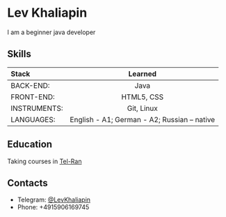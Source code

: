 # Lev Khaliapin

I am a beginner java developer

## Skills
Stack |	Learned
:-----|:----------:
BACK-END:	| Java
FRONT-END:	| HTML5, CSS
INSTRUMENTS:	| Git, Linux
LANGUAGES:	| English - A1; German - A2; Russian – native

## Education
Taking courses in  [Tel-Ran](https://www.tel-ran.de/programming)

## Сontacts
* Telegram: [@LevKhaliapin](https://t.me/LevKhaliapin)
* Phone: +4915906169745

